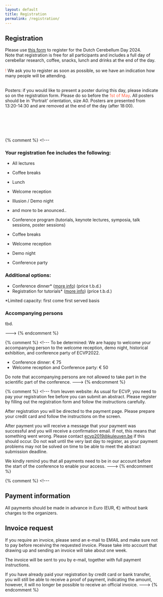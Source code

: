```yaml
---
layout: default
title: Registration
permalink: /registration/
---
```


## Registration
Please use <span>[this form](https://forms.uu.nl/universiteitutrecht-fsw/Registration-Dutch-Cerebellum-Meeting)</span> to register for the Dutch Cerebellum Day 2024.  <br>
Note that registration is free for all participants and includes a full day of cerebellar research, coffee, snacks, lunch and drinks at the end of the day.
<br><br>
<span style="color:Tomato;">!</span> We ask you to register as soon as possible, so we have an indication how many people will be attending.

<!---

**The deadline for the abstract submission is due.**

<a href="https://easychair.org/conferences/?conf=ecvp2022" style="color: black"><strong>REGISTER NOW! (click to enter the registration, payment and abstract submission) </strong></a> --->
<br>
<span> Posters: </span> if you would like to present a poster during this day, please indicate so on the registration form. Please do so before the <span style="color:Tomato;">1st of May</span>.
All posters should be in 'Portrait' orientation, size A0. Posters are presented from 13:20-14:30 and are removed at the end of the day (after 18:00).

<!---#### Talks
Each symposium talk lasts exactly 15 minutes; 15 minutes presentation, 5 minutes Q&A. Due to the tight schedule, we will strictly adhere to the time. Bring a USB stick or your own laptop. All presenters are asked to be in the lecture hall 20 minutes before the session.
#### Posters
-->



<br/><br/><br/><br/>

{% comment %} <!---
### Your registration fee includes the following:
- All lectures
- Coffee breaks
- Lunch
- Welcome reception
- Illusion / Demo night
- and more to be anounced..




- Conference program (tutorials, keynote lectures, symposia, talk sessions, poster sessions)
- Coffee breaks
- Welcome reception
- Demo night
- Conference party




### Additional options:

- Conference dinner* ([more info](../program/#conference-dinner)) (price t.b.d.)
- Registration for tutorials* ([more info](../program/#tutorials)) (price t.b.d.)


*Limited capacity: first come first served basis



### Accompanying persons
tbd.

---> {% endcomment %}

{% comment %} <!---
To be determined:
We are happy to welcome your accompanying person to the welcome reception, demo night, historical exhibition, and conference party of ECVP2022.

- Conference dinner: € 75
- Welcome reception and Conference party: € 50



Do note that accompanying persons are not allowed to take part in the scientific part of the conference.
---> {% endcomment %}




{% comment %} <!---
from leuven website:
As usual for ECVP, you need to pay your registration fee before you can submit an abstract. Please register by filling out the registration form and follow the instructions carefully.

After registration you will be directed to the payment page. Please prepare your credit card and follow the instructions on the screen.

After payment you will receive a message that your payment was successful and you will receive a confirmation email. If not, this means that something went wrong. Please contact ecvp2019@kuleuven.be if this should occur. Do not wait until the very last day to register, as your payment problems may not be solved on time to be able to meet the abstract submission deadline.

We kindly remind you that all payments need to be in our account before the start of the conference to enable your access.
---> {% endcomment %}

{% comment %} <!---
## Payment information  
All payments should be made in advance in Euro (EUR, €) without bank charges to the organizers.


## Invoice request

If you require an invoice, please send an e-mail to EMAIL and make sure not to pay before receiving the requested invoice. Please take into account that drawing up and sending an invoice will take about one week.

The invoice will be sent to you by e-mail, together with full payment instructions.

If you have already paid your registration by credit card or bank transfer, you will still be able to receive a proof of payment, indicating the amount, however, it will no longer be possible to receive an official invoice.
---> {% endcomment %}


             
